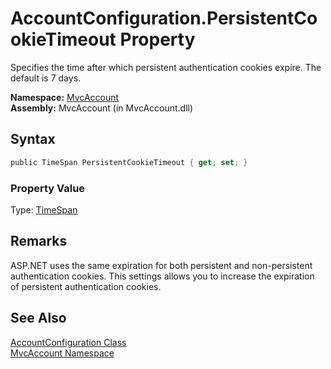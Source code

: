 AccountConfiguration.PersistentCookieTimeout Property
=====================================================
Specifies the time after which persistent authentication cookies expire. The default is 7 days.

**Namespace:** [MvcAccount][1]  
**Assembly:** MvcAccount (in MvcAccount.dll)

Syntax
------

```csharp
public TimeSpan PersistentCookieTimeout { get; set; }
```

### Property Value
Type: [TimeSpan][2]

Remarks
-------
 ASP.NET uses the same expiration for both persistent and non-persistent authentication cookies. This settings allows you to increase the expiration of persistent authentication cookies. 

See Also
--------
[AccountConfiguration Class][3]  
[MvcAccount Namespace][1]  

[1]: ../README.md
[2]: http://msdn.microsoft.com/en-us/library/269ew577
[3]: README.md
